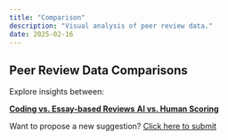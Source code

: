 ```yaml
---
title: "Comparison"
description: "Visual analysis of peer review data."
date: 2025-02-16
---
```


## Peer Review Data Comparisons
Explore insights between:

<!-- Rendered HTML snippet -->
<div class="list-group">
  <a href="/comparison/coding-vs-essay/" class="list-group-item">
    <strong>Coding vs. Essay-based Reviews</strong>
  </a>
  <a href="/comparison/ai-vs-human/" class="list-group-item">
    <strong>AI vs. Human Scoring</strong>
  </a>
</div>

Want to propose a new suggestion? [Click here to submit](/suggestions/submit/)


